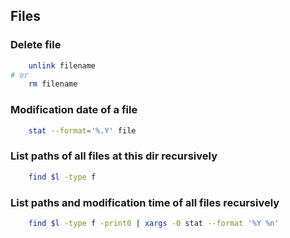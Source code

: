 ## Files

### Delete file
```sh
    unlink filename
# or
    rm filename
```

### Modification date of a file
```sh
    stat --format='%.Y' file
```

### List paths of all files at this dir recursively 
```sh
    find $l -type f
```

### List paths and modification time of all files recursively 
```sh
    find $l -type f -print0 | xargs -0 stat --format '%Y %n'
```